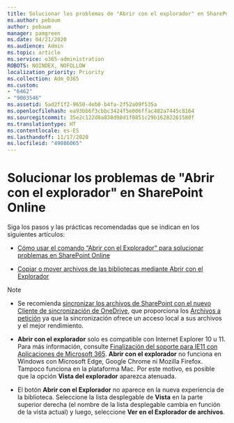 ```yaml
---
title: Solucionar los problemas de "Abrir con el explorador" en SharePoint Online
ms.author: pebaum
author: pebaum
manager: pamgreen
ms.date: 04/21/2020
ms.audience: Admin
ms.topic: article
ms.service: o365-administration
ROBOTS: NOINDEX, NOFOLLOW
localization_priority: Priority
ms.collection: Adm_O365
ms.custom:
- "6462"
- "9003546"
ms.assetid: 5ad2f1f2-9650-4eb0-b4fa-2f52a09f535a
ms.openlocfilehash: ea93bb6f3cbbc3424f5e006ffac482a7445c8164
ms.sourcegitcommit: 35e2c122d8a838d98d1f0851c29b16282261580f
ms.translationtype: HT
ms.contentlocale: es-ES
ms.lasthandoff: 11/17/2020
ms.locfileid: "49086065"
---
```

# <a name="troubleshoot-open-with-explorer-issues-in-sharepoint-online"></a>Solucionar los problemas de "Abrir con el explorador" en SharePoint Online

Siga los pasos y las prácticas recomendadas que se indican en los siguientes artículos:

- [Cómo usar el comando “Abrir con el Explorador” para solucionar problemas en SharePoint Online](https://docs.microsoft.com/sharepoint/troubleshoot/lists-and-libraries/troubleshoot-issues-using-open-with-explorer)

- [Copiar o mover archivos de las bibliotecas mediante Abrir con el Explorador](https://support.microsoft.com/office/copy-or-move-library-files-by-using-open-with-explorer-aaee7bfb-e2a1-42ee-8fc0-bcc0754f04d2?ui=en-us&rs=en-us&ad=us)

> [!NOTE]
- Se recomienda [sincronizar los archivos de SharePoint con el nuevo Cliente de sincronización de OneDrive](https://support.microsoft.com/office/sync-sharepoint-and-teams-files-with-your-computer-6de9ede8-5b6e-4503-80b2-6190f3354a88?ui=en-us&rs=en-us&ad=us), que proporciona los [Archivos a petición](https://support.microsoft.com/office/save-disk-space-with-onedrive-files-on-demand-for-windows-10-0e6860d3-d9f3-4971-b321-7092438fb38e?ui=en-us&rs=en-us&ad=us) ya que la sincronización ofrece un acceso local a sus archivos y el mejor rendimiento.

- **Abrir con el explorador** solo es compatible con Internet Explorer 10 u 11. Para más información, consulte [Finalización del soporte para IE11 con Aplicaciones de Microsoft 365](https://docs.microsoft.com/lifecycle/announcements/m365-ie11-microsoft-edge-legacy). **Abrir con el explorador** no funciona en Windows con Microsoft Edge, Google Chrome ni Mozilla Firefox. Tampoco funciona en la plataforma Mac. Por este motivo, es posible que la opción **Vista del explorador** aparezca atenuada. 

- El botón **Abrir con el Explorador** no aparece en la nueva experiencia de la biblioteca. Seleccione la lista desplegable de **Vista** en la parte superior derecha (el nombre de la lista desplegable cambia en función de la vista actual) y luego, seleccione **Ver en el Explorador de archivos**.

